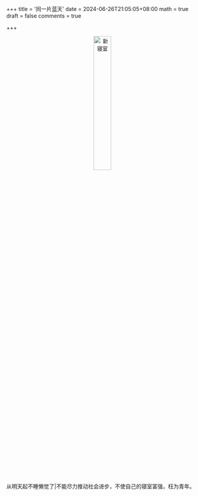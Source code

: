 +++
title = '同一片蓝天'
date = 2024-06-26T21:05:05+08:00
math = true                                
draft = false
comments = true

+++

 <div align="center">
 <img src="https://pic1.zhimg.com/80/v2-1913d9bd10cfdad1f44d9401a5ff21b7_1440w.png" alt="新寝室" width="30%" height="auto">
 </div>
从明天起不睡懒觉了|不能尽力推动社会进步，不使自己的寝室富强，枉为青年。
